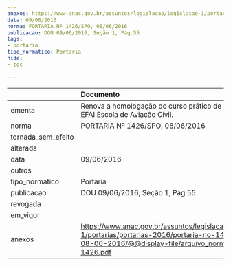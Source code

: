 ```yaml
---
anexos: https://www.anac.gov.br/assuntos/legislacao/legislacao-1/portarias/portarias-2016/portaria-no-1426-spo-08-06-2016/@@display-file/arquivo_norma/PA2016-1426.pdf
data: 09/06/2016
norma: PORTARIA Nº 1426/SPO, 08/06/2016
publicacao: DOU 09/06/2016, Seção 1, Pág.55
tags:
- portaria
tipo_normatico: Portaria
hide: 
- toc 
 
---
```


|                    | Documento                                                                                                                                                      |
|:-------------------|:---------------------------------------------------------------------------------------------------------------------------------------------------------------|
| ementa             | Renova a homologação do curso prático de PC-H da EFAI Escola de Aviação Civil.                                                                                 |
| norma              | PORTARIA Nº 1426/SPO, 08/06/2016                                                                                                                               |
| tornada_sem_efeito |                                                                                                                                                                |
| alterada           |                                                                                                                                                                |
| data               | 09/06/2016                                                                                                                                                     |
| outros             |                                                                                                                                                                |
| tipo_normatico     | Portaria                                                                                                                                                       |
| publicacao         | DOU 09/06/2016, Seção 1, Pág.55                                                                                                                                |
| revogada           |                                                                                                                                                                |
| em_vigor           |                                                                                                                                                                |
| anexos             | https://www.anac.gov.br/assuntos/legislacao/legislacao-1/portarias/portarias-2016/portaria-no-1426-spo-08-06-2016/@@display-file/arquivo_norma/PA2016-1426.pdf |